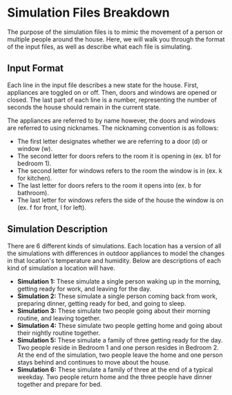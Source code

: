 # Simulation Files Breakdown

The purpose of the simulation files is to mimic the movement of a person or
multiple people around the house. Here, we will walk you through the format of
the input files, as well as describe what each file is simulating.

## Input Format

Each line in the input file describes a new state for the house. First, appliances
are toggled on or off. Then, doors and windows are opened or closed. The last part
of each line is a number, representing the number of seconds the house should
remain in the current state.

The appliances are referred to by name however, the doors and windows are referred
to using nicknames. The nicknaming convention is as follows:
- The first letter designates whether we are referring to a door (d) or window (w).
- The second letter for doors refers to the room it is opening in (ex. b1 for bedroom 1).
- The second letter for windows refers to the room the window is in (ex. k for kitchen).
- The last letter for doors refers to the room it opens into (ex. b for bathroom).
- The last letter for windows refers the side of the house the window is on (ex. f for front, l for left).

## Simulation Description

There are 6 different kinds of simulations. Each location has a version of all the
simulations with differences in outdoor appliances to model the changes in that
location's temperature and humidity. Below are descriptions of each kind of simulation
a location will have. 

* **Simulation 1:** These simulate a single person waking up in the morning,
getting ready for work, and leaving for the day.
* **Simulation 2:** These simulate a single person coming back from work, preparing
dinner, getting ready for bed, and going to sleep.
* **Simulation 3:** These simulate two people going about their morning routine,
and leaving together.
* **Simulation 4:** These simulate two people getting home and going about their
nightly routine together.
* **Simulation 5:** These simulate a family of three getting ready for the day.
Two people reside in Bedroom 1 and one person resides in Bedroom 2. At the end
of the simulation, two people leave the home and one person stays behind and
continues to move about the house.
* **Simulation 6:** These simulate a family of three at the end of a typical weekday.
Two people return home and the three people have dinner together and prepare for bed.
